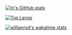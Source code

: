 [![Iri's GitHub stats](https://github-readme-stats.vercel.app/api?username=iridescenz)](https://github.com/iridescenz/github-readme-stats)

[![Top Langs](https://github-readme-stats.vercel.app/api/top-langs/?username=iridescenz)](https://github.com/iridescenz/github-readme-stats)

[![willianrod's wakatime stats](https://github-readme-stats.vercel.app/api/wakatime?username=iridescenz)](https://github.com/iridescenz/github-readme-stats)

